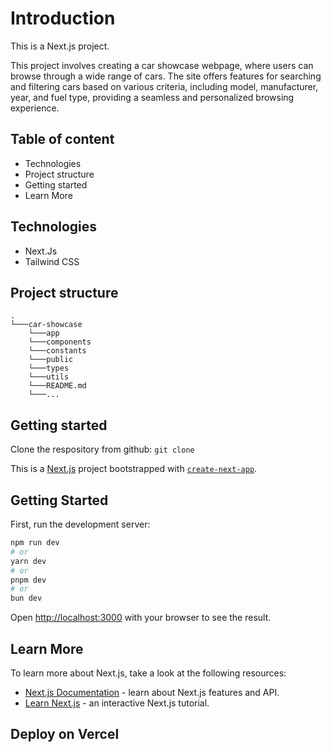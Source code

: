 # Introduction
This is a Next.js project.

This project involves creating a car showcase webpage, where users can browse through a wide range of cars. The site offers features for searching and filtering cars based on various criteria, including model, manufacturer, year, and fuel type, providing a seamless and personalized browsing experience.

## Table of content
- Technologies
- Project structure
- Getting started
- Learn More 

## Technologies 
- Next.Js
- Tailwind CSS

## Project structure
```
.
└───car-showcase
    └───app
    └───components
    └───constants
    └───public
    └───types
    └───utils
    └───README.md
    └───...
```
## Getting started
Clone the respository from github: ```git clone```

This is a [Next.js](https://nextjs.org) project bootstrapped with [`create-next-app`](https://nextjs.org/docs/app/api-reference/cli/create-next-app).

## Getting Started

First, run the development server:

```bash
npm run dev
# or
yarn dev
# or
pnpm dev
# or
bun dev
```

Open [http://localhost:3000](http://localhost:3000) with your browser to see the result.

## Learn More

To learn more about Next.js, take a look at the following resources:

- [Next.js Documentation](https://nextjs.org/docs) - learn about Next.js features and API.
- [Learn Next.js](https://nextjs.org/learn) - an interactive Next.js tutorial.
  

## Deploy on Vercel

